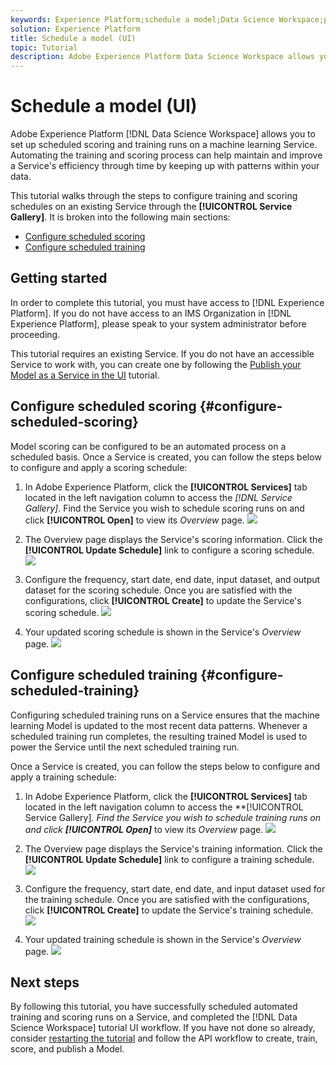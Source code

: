 ```yaml
---
keywords: Experience Platform;schedule a model;Data Science Workspace;popular topics;schedule scoring;schedule training
solution: Experience Platform
title: Schedule a model (UI)
topic: Tutorial
description: Adobe Experience Platform Data Science Workspace allows you to set up scheduled scoring and training runs on a machine learning service. Automating the training and scoring process can help maintain and improve a Service's efficiency through time by keeping up with patterns within your data.
---
```


# Schedule a model (UI)

Adobe Experience Platform [!DNL Data Science Workspace] allows you to set up scheduled scoring and training runs on a machine learning Service. Automating the training and scoring process can help maintain and improve a Service's efficiency through time by keeping up with patterns within your data.

This tutorial walks through the steps to configure training and scoring schedules on an existing Service through the **[!UICONTROL Service Gallery]**. It is broken into the following main sections:

-   [Configure scheduled scoring](#configure-scheduled-scoring)
-   [Configure scheduled training](#configure-scheduled-training)

## Getting started

In order to complete this tutorial, you must have access to [!DNL Experience Platform]. If you do not have access to an IMS Organization in [!DNL Experience Platform], please speak to your system administrator before proceeding.

This tutorial requires an existing Service. If you do not have an accessible Service to work with, you can create one by following the [Publish your Model as a Service in the UI](./publish-model-service-ui.md) tutorial.

## Configure scheduled scoring {#configure-scheduled-scoring}

Model scoring can be configured to be an automated process on a scheduled basis. Once a Service is created, you can follow the steps below to configure and apply a scoring schedule:

1.  In Adobe Experience Platform, click the **[!UICONTROL Services]** tab located in the left navigation column to access the *[!DNL Service Gallery]*. Find the Service you wish to schedule scoring runs on and click **[!UICONTROL Open]** to view its *Overview* page.
![](../images/models-recipes/schedule/click_to_open.png)

2.  The Overview page displays the Service's scoring information. Click the **[!UICONTROL Update Schedule]** link to configure a scoring schedule.
![](../images/models-recipes/schedule/service_overview_score.png)

3.  Configure the frequency, start date, end date, input dataset, and output dataset for the scoring schedule. Once you are satisfied with the configurations, click **[!UICONTROL Create]** to update the Service's scoring schedule.
![](../images/models-recipes/schedule/14_configure_scoring_schedule.png)

4.  Your updated scoring schedule is shown in the Service's *Overview* page.
![](../images/models-recipes/schedule/service_with_scoring_schedule.png)


## Configure scheduled training {#configure-scheduled-training}

Configuring scheduled training runs on a Service ensures that the machine learning Model is updated to the most recent data patterns. Whenever a scheduled training run completes, the resulting trained Model is used to power the Service until the next scheduled training run. 

Once a Service is created, you can follow the steps below to configure and apply a training schedule:

1.  In Adobe Experience Platform, click the **[!UICONTROL Services]** tab located in the left navigation column to access the **[!UICONTROL Service Gallery]*. Find the Service you wish to schedule training runs on and click **[!UICONTROL Open]*** to view its *Overview* page.
![](../images/models-recipes/schedule/click_to_open.png)

2.  The Overview page displays the Service's training information. Click the **[!UICONTROL Update Schedule]** link to configure a training schedule.
![](../images/models-recipes/schedule/service_overview_train.png)

3.  Configure the frequency, start date, end date, and input dataset used for the training schedule. Once you are satisfied with the configurations, click **[!UICONTROL Create]** to update the Service's training schedule.
![](../images/models-recipes/schedule/12_configure_training_schedule.png)

4.  Your updated training schedule is shown in the Service's *Overview* page.
![](../images/models-recipes/schedule/service_with_training_schedule.png)

## Next steps

By following this tutorial, you have successfully scheduled automated training and scoring runs on a Service, and completed the [!DNL Data Science Workspace] tutorial UI workflow. If you have not done so already, consider [restarting the tutorial](./create-retails-sales-dataset.md) and follow the API workflow to create, train, score, and publish a Model.
